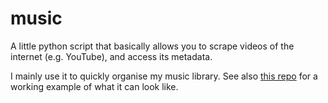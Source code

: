 # music

A little python script that basically allows you to scrape videos of the internet (e.g. YouTube), and access its metadata.

I mainly use it to quickly organise my music library. See also [this repo](https://github.com/Quizznor/dotfiles) for a working example of what it can look like.
